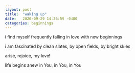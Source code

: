 ```yaml
---
layout: post
title:  "waking up"
date:   2020-09-29 14:26:59 -0400
categories: beginnings
---
```


i find myself frequently falling in love with new beginnings

i am fascinated by clean slates, by open fields, by bright skies

arise, rejoice, my love!

life begins anew in You, in You, in You
